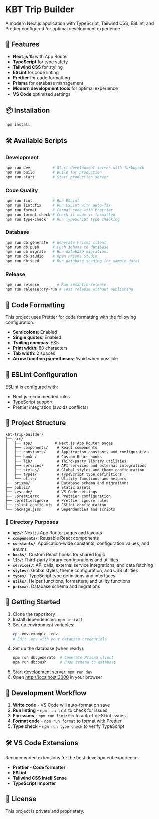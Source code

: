 # KBT Trip Builder

A modern Next.js application with TypeScript, Tailwind CSS, ESLint, and Prettier configured for optimal development experience.

## 🚀 Features

- **Next.js 15** with App Router
- **TypeScript** for type safety
- **Tailwind CSS** for styling
- **ESLint** for code linting
- **Prettier** for code formatting
- **Prisma** for database management
- **Modern development tools** for optimal experience
- **VS Code** optimized settings

## 📦 Installation

```bash
npm install
```

## 🛠️ Available Scripts

### Development

```bash
npm run dev          # Start development server with Turbopack
npm run build        # Build for production
npm run start        # Start production server
```

### Code Quality

```bash
npm run lint         # Run ESLint
npm run lint:fix     # Run ESLint with auto-fix
npm run format       # Format code with Prettier
npm run format:check # Check if code is formatted
npm run type-check   # Run TypeScript type checking
```

### Database

```bash
npm run db:generate  # Generate Prisma client
npm run db:push      # Push schema to database
npm run db:migrate   # Run database migrations
npm run db:studio    # Open Prisma Studio
npm run db:seed      # Run database seeding (no sample data)
```

### Release

```bash
npm run release        # Run semantic-release
npm run release:dry-run # Test release without publishing
```

## 🎨 Code Formatting

This project uses Prettier for code formatting with the following configuration:

- **Semicolons**: Enabled
- **Single quotes**: Enabled
- **Trailing commas**: ES5
- **Print width**: 80 characters
- **Tab width**: 2 spaces
- **Arrow function parentheses**: Avoid when possible

## 🔧 ESLint Configuration

ESLint is configured with:

- Next.js recommended rules
- TypeScript support
- Prettier integration (avoids conflicts)

## 📁 Project Structure

```
kbt-trip-builder/
├── src/
│   ├── app/          # Next.js App Router pages
│   ├── components/    # React components
│   ├── constants/     # Application constants and configuration
│   ├── hooks/         # Custom React hooks
│   ├── lib/           # Third-party library utilities
│   ├── services/      # API services and external integrations
│   ├── styles/        # Global styles and theme configuration
│   ├── types/         # TypeScript type definitions
│   └── utils/         # Utility functions and helpers
├── prisma/            # Database schema and migrations
├── public/            # Static assets
├── .vscode/           # VS Code settings
├── .prettierrc        # Prettier configuration
├── .prettierignore    # Prettier ignore rules
├── eslint.config.mjs  # ESLint configuration
└── package.json       # Dependencies and scripts
```

### 📂 Directory Purposes

- **`app/`**: Next.js App Router pages and layouts
- **`components/`**: Reusable React components
- **`constants/`**: Application-wide constants, configuration values, and enums
- **`hooks/`**: Custom React hooks for shared logic
- **`lib/`**: Third-party library configurations and utilities
- **`services/`**: API calls, external service integrations, and data fetching
- **`styles/`**: Global styles, theme configuration, and CSS utilities
- **`types/`**: TypeScript type definitions and interfaces
- **`utils/`**: Helper functions, formatters, and utility functions
- **`prisma/`**: Database schema and migrations

## 🚀 Getting Started

1. Clone the repository
2. Install dependencies: `npm install`
3. Set up environment variables:
   ```bash
   cp .env.example .env
   # Edit .env with your database credentials
   ```
4. Set up the database (when ready):
   ```bash
   npm run db:generate  # Generate Prisma client
   npm run db:push      # Push schema to database
   ```
5. Start development server: `npm run dev`
6. Open [http://localhost:3000](http://localhost:3000) in your browser

## 📝 Development Workflow

1. **Write code** - VS Code will auto-format on save
2. **Run linting** - `npm run lint` to check for issues
3. **Fix issues** - `npm run lint:fix` to auto-fix ESLint issues
4. **Format code** - `npm run format` to format with Prettier
5. **Type check** - `npm run type-check` to verify TypeScript

## 🛠️ VS Code Extensions

Recommended extensions for the best development experience:

- **Prettier - Code formatter**
- **ESLint**
- **Tailwind CSS IntelliSense**
- **TypeScript Importer**

## 📄 License

This project is private and proprietary.
